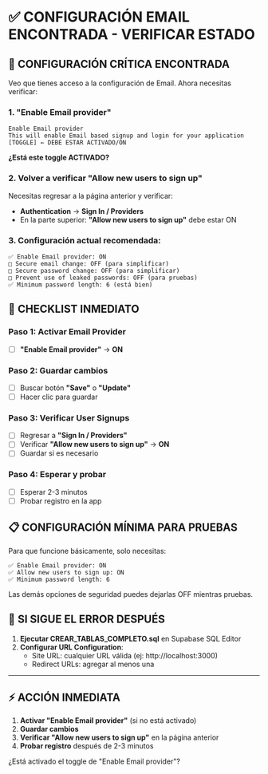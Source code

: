 # ✅ CONFIGURACIÓN EMAIL ENCONTRADA - VERIFICAR ESTADO

## 🎯 CONFIGURACIÓN CRÍTICA ENCONTRADA

Veo que tienes acceso a la configuración de Email. Ahora necesitas verificar:

### 1. **"Enable Email provider"** 
```
Enable Email provider
This will enable Email based signup and login for your application
[TOGGLE] ← DEBE ESTAR ACTIVADO/ON
```

**¿Está este toggle ACTIVADO?**

### 2. **Volver a verificar "Allow new users to sign up"**
Necesitas regresar a la página anterior y verificar:
- **Authentication** → **Sign In / Providers** 
- En la parte superior: **"Allow new users to sign up"** debe estar ON

### 3. **Configuración actual recomendada:**
```
✅ Enable Email provider: ON
□ Secure email change: OFF (para simplificar)
□ Secure password change: OFF (para simplificar)  
□ Prevent use of leaked passwords: OFF (para pruebas)
✅ Minimum password length: 6 (está bien)
```

## 🚨 CHECKLIST INMEDIATO

### Paso 1: Activar Email Provider
- [ ] **"Enable Email provider"** → **ON**

### Paso 2: Guardar cambios
- [ ] Buscar botón **"Save"** o **"Update"**
- [ ] Hacer clic para guardar

### Paso 3: Verificar User Signups
- [ ] Regresar a **"Sign In / Providers"**
- [ ] Verificar **"Allow new users to sign up"** → **ON**
- [ ] Guardar si es necesario

### Paso 4: Esperar y probar
- [ ] Esperar 2-3 minutos
- [ ] Probar registro en la app

## 📋 CONFIGURACIÓN MÍNIMA PARA PRUEBAS

Para que funcione básicamente, solo necesitas:
```
✅ Enable Email provider: ON
✅ Allow new users to sign up: ON
✅ Minimum password length: 6
```

Las demás opciones de seguridad puedes dejarlas OFF mientras pruebas.

## 🔧 SI SIGUE EL ERROR DESPUÉS

1. **Ejecutar CREAR_TABLAS_COMPLETO.sql** en Supabase SQL Editor
2. **Configurar URL Configuration**:
   - Site URL: cualquier URL válida (ej: http://localhost:3000)
   - Redirect URLs: agregar al menos una

---

## ⚡ ACCIÓN INMEDIATA

1. **Activar "Enable Email provider"** (si no está activado)
2. **Guardar cambios** 
3. **Verificar "Allow new users to sign up"** en la página anterior
4. **Probar registro** después de 2-3 minutos

¿Está activado el toggle de "Enable Email provider"?
